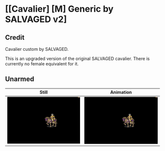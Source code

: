 # [\[Cavalier\] \[M\] Generic by SALVAGED v2]

## Credit

Cavalier custom by SALVAGED.

This is an upgraded version of the original SALVAGED cavalier. There is currently no female equivalent for it.
	
## Unarmed

| Still | Animation |
| :---: | :-------: |
| ![Unarmed still](./Unarmed_000.png) | ![Unarmed animation](./Unarmed.gif) |
